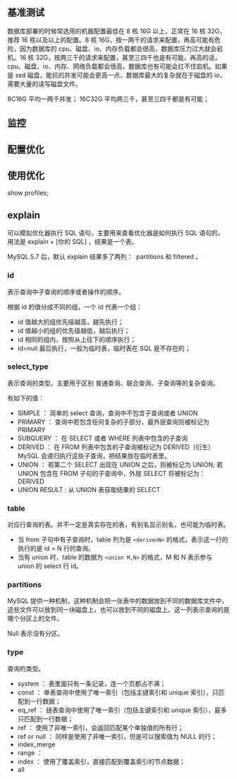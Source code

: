 ## 基准测试

数据库部署的时候常选用的机器配置最低在 8 核 16G 以上，正常在 16 核 32G，推荐 16 核以及以上的配置。8 核 16G，按一两千的请求来配置，再高可能有危险，因为数据库的 cpu、磁盘、io、内存负载都会很高，数据库压力过大就会宕机。16 核 32G，按两三千的请求来配置，甚至三四千也是有可能，再高的话，cpu、磁盘、io、内存、网络负载都会很高，数据库也有可能会扛不住宕机。如果是 ssd 磁盘，能抗的并发可能会更高一点，数据库最大的复杂就在于磁盘的 io，需要大量的读写磁盘文件。

8C16G 平均一两千并发； 16C32G 平均两三千，甚至三四千都是有可能；

## 监控

## 配置优化

## 使用优化

show profiles;

## explain

可以模拟优化器执行 SQL 语句，主要用来查看优化器是如何执行 SQL 语句的，用法是 explain + [你的 SQL] ，结果是一个表。

MySQL.5.7 后，默认 explain 结果多了两列：  partitions 和 filtered 。

### id

表示查询中子查询的顺序或者操作的顺序。

根据 id 的值分成不同的组，一个 id 代表一个组：

- id 值越大的组优先级越高，越先执行；
- id 值越小的组的优先级越低，越后执行；
- id 相同的组内，按照从上往下的顺序执行；
- id=null 最后执行，一般为临时表，临时表在 SQL 是不存在的；

### select_type

表示查询的类型。主要用于区别 普通查询、联合查询、子查询等的复杂查询。

有如下的值：

- SIMPLE ： 简单的 select 查询，查询中不包含子查询或者 UNION
- PRIMARY ： 查询中若包含任何复杂的子部分，最外层查询则被标记为 PRIMARY
- SUBQUERY ： 在 SELECT 或者 WHERE 列表中包含的子查询
- DERIVED ： 在 FROM 列表中包含的子查询被标记为 DERIVED（衍生） MySQL 会递归执行这些子查询，把结果放在临时表里。
- UNION ： 若第二个 SELECT 出现在 UNION 之后，则被标记为 UNION; 若 UNION 包含在 FROM 子句的子查询中，外层 SELECT 将被标记为：DERIVED
- UNION RESULT : 从 UNION 表获取结果的 SELECT

### table

对应行查询的表。并不一定是真实存在的表，有别名显示别名，也可能为临时表。

- 当 from 子句中有子查询时，table 列为是 `<derivenN>` 的格式，表示这一行的执行的是 id = N 行的查询。
- 当有 union 时，table 的数据为 `<union M,N>` 的格式，M 和 N 表示参与 union 的 select 行 id。

### partitions

MySQL 提供一种机制，这种机制会把一张表中的数据放到不同的数据库文件中，这些文件可以放到同一块磁盘上，也可以放到不同的磁盘上。这一列表示查询的是哪个分区上的文件。

Null 表示没有分区。

### type

查询的类型。

- system ： 表里面只有一条记录，连一个页都占不满；
- const ： 单表查询中使用了唯一索引（包括主键索引和 unique 索引），只匹配到一行数据；
- eq_ref ： 链表查询中使用了唯一索引（包括主键索引和 unique 索引），最多只匹配到一行数据；
- ref ： 使用了非唯一索引，会返回匹配某个单独值的所有行；
- ref or null ： 同样是使用了非唯一索引，但是可以搜索值为 NULL 的行；
- index_merge
- range ：
- index ： 使用了覆盖索引，直接匹配到覆盖索引的节点数据；
- all
